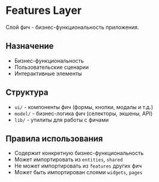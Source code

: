 # Features Layer

Слой фич - бизнес-функциональность приложения.

## Назначение

- Бизнес-функциональность
- Пользовательские сценарии
- Интерактивные элементы

## Структура

- `ui/` - компоненты фич (формы, кнопки, модалы и т.д.)
- `model/` - бизнес-логика фич (селекторы, экшены, API)
- `lib/` - утилиты для работы с фичами

## Правила использования

- Содержит конкретную бизнес-функциональность
- Может импортировать из `entities`, `shared`
- Не может импортировать из `features` других фич
- Может быть импортирован слоями `widgets`, `pages`
